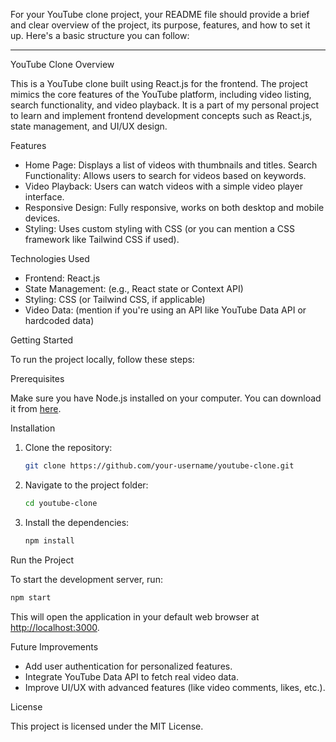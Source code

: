 For your YouTube clone project, your README file should provide a brief and clear overview of the project, its purpose, features, and how to set it up. Here's a basic structure you can follow:

---

 YouTube Clone
 Overview

This is a YouTube clone built using React.js for the frontend. The project mimics the core features of the YouTube platform, including video listing, search functionality, and video playback. It is a part of my personal project to learn and implement frontend development concepts such as React.js, state management, and UI/UX design.

 Features

- Home Page: Displays a list of videos with thumbnails and titles.
  Search Functionality: Allows users to search for videos based on keywords.
- Video Playback: Users can watch videos with a simple video player interface.
- Responsive Design: Fully responsive, works on both desktop and mobile devices.
- Styling: Uses custom styling with CSS (or you can mention a CSS framework like Tailwind CSS if used).

Technologies Used

- Frontend: React.js
- State Management: (e.g., React state or Context API)
- Styling: CSS (or Tailwind CSS, if applicable)
- Video Data: (mention if you're using an API like YouTube Data API or hardcoded data)

Getting Started

To run the project locally, follow these steps:

 Prerequisites

Make sure you have Node.js installed on your computer. You can download it from [here](https://nodejs.org/).

 Installation

1. Clone the repository:
   ```bash
   git clone https://github.com/your-username/youtube-clone.git
   ```
2. Navigate to the project folder:
   ```bash
   cd youtube-clone
   ```
3. Install the dependencies:
   ```bash
   npm install
   ```

 Run the Project

To start the development server, run:
```bash
npm start
```

This will open the application in your default web browser at [http://localhost:3000](http://localhost:3000).

Future Improvements

- Add user authentication for personalized features.
- Integrate YouTube Data API to fetch real video data.
- Improve UI/UX with advanced features (like video comments, likes, etc.).

License

This project is licensed under the MIT License.

